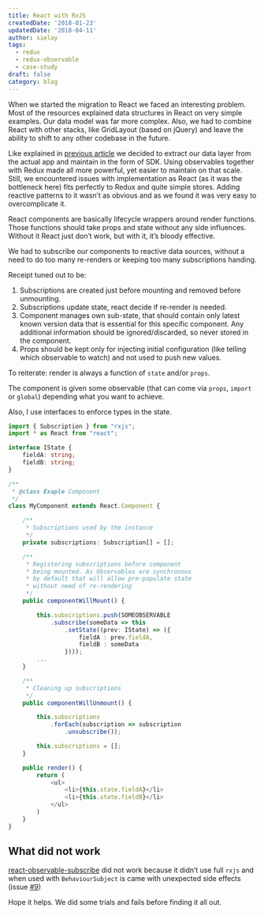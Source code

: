```yaml
---
title: React with RxJS
createdDate: '2018-01-23'
updatedDate: '2018-04-11'
author: sielay
tags:
  - redux
  - redux-observable
  - case-study
draft: false
category: blog
---
```


When we started the migration to React we faced an interesting problem. Most of the resources explained data structures in React on very simple examples. Our data model was far more complex. Also, we had to combine React with other stacks, like GridLayout (based on jQuery) and leave the ability to shift to any other codebase in the future.

Like explained in [previous article](https://sielay.com/blog/2018/01/21/dot2doc/) we decided to extract our data layer from the actual app and maintain in the form of SDK. Using observables together with Redux made all more powerful, yet easier to maintain on that scale. Still, we encountered issues with implementation as React (as it was the bottleneck here) fits perfectly to Redux and quite simple stores. Adding reactive patterns to it wasn’t as obvious and as we found it was very easy to overcomplicate it.

React components are basically lifecycle wrappers around render functions. Those functions should take props and state without any side influences. Without it React just don’t work, but with it, it’s bloody effective.

We had to subscribe our components to reactive data sources, without a need to do too many re-renders or keeping too many subscriptions handing.

Receipt tuned out to be:

1.  Subscriptions are created just before mounting and removed before unmounting.
2.  Subscriptions update state, react decide if re-render is needed.
3.  Component manages own sub-state, that should contain only latest known version data that is essential for this specific component. Any additional information should be ignored/discarded, so never stored in the component.
4.  Props should be kept only for injecting initial configuration (like telling which observable to watch) and not used to push new values.

To reiterate: render is always a function of `state` and/or `props`.

The component is given some observable (that can come via `props`, `import` or `global`) depending what you want to achieve.

Also, I use interfaces to enforce types in the state.

```typescript
import { Subscription } from "rxjs";
import * as React from "react";

interface IState {
    fieldA: string;
    fieldB: string;
}

/**
 * @class Exaple Component
 */
class MyComponent extends React.Component {

    /**
     * Subscriptions used by the instance
     */
    private subscriptions: Subscription[] = [];

    /**
     * Registering subscriptions before component
     * being mounted. As Observables are synchronous
     * by default that will allow pre-populate state
     * without need of re-rendering
     */
    public componentWillMount() {

        this.subscriptions.push(SOMEOBSERVABLE
            .subscribe(someData => this
                .setState((prev: IState) => ({
                    fieldA : prev.fieldA,
                    fieldB : someData
                })));
        ...
    }

    /**
     * Cleaning up subscriptions
     */
    public componentWillUnmount() {

        this.subscriptions
            .forEach(subscription => subscription
                .unsubscribe());

        this.subscriptions = [];
    }

    public render() {
        return (
            <ul>
                <li>{this.state.fieldA}</li>
                <li>{this.state.fieldB}</li>
            </ul>
        )
    }
}
```

## What did not work

[react-observable-subscribe](https://github.com/jayphelps/react-observable-subscribe) did not work because it didn’t use
 full `rxjs` and when used with `BehaviourSubject` is came with unexpected side effects (issue [#9](https://github.com/jayphelps/react-observable-subscribe/issues/9))

Hope it helps. We did some trials and fails before finding it all out.
